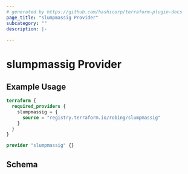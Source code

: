 ```yaml
---
# generated by https://github.com/hashicorp/terraform-plugin-docs
page_title: "slumpmassig Provider"
subcategory: ""
description: |-
  
---
```


# slumpmassig Provider



## Example Usage

```terraform
terraform {
  required_providers {
    slumpmassig = {
      source = "registry.terraform.io/robing/slumpmassig"
    }
  }
}

provider "slumpmassig" {}
```

<!-- schema generated by tfplugindocs -->
## Schema
